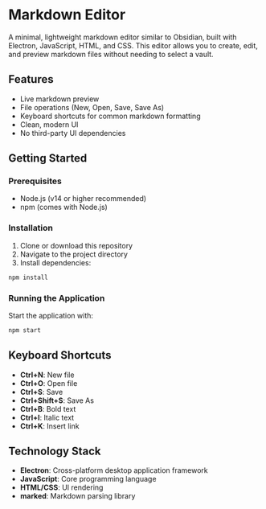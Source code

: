 # Markdown Editor

A minimal, lightweight markdown editor similar to Obsidian, built with Electron, JavaScript, HTML, and CSS. This editor allows you to create, edit, and preview markdown files without needing to select a vault.

## Features

- Live markdown preview
- File operations (New, Open, Save, Save As)
- Keyboard shortcuts for common markdown formatting
- Clean, modern UI
- No third-party UI dependencies 

## Getting Started

### Prerequisites

- Node.js (v14 or higher recommended)
- npm (comes with Node.js)

### Installation

1. Clone or download this repository
2. Navigate to the project directory
3. Install dependencies:

```bash
npm install
```

### Running the Application

Start the application with:

```bash
npm start
```

## Keyboard Shortcuts

- **Ctrl+N**: New file
- **Ctrl+O**: Open file
- **Ctrl+S**: Save
- **Ctrl+Shift+S**: Save As
- **Ctrl+B**: Bold text
- **Ctrl+I**: Italic text
- **Ctrl+K**: Insert link

## Technology Stack

- **Electron**: Cross-platform desktop application framework
- **JavaScript**: Core programming language
- **HTML/CSS**: UI rendering
- **marked**: Markdown parsing library

